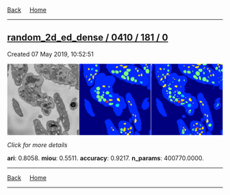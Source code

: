 
[Back](..)&nbsp;&nbsp;&nbsp;&nbsp;&nbsp;[Home](https://leapmanlab.github.io/snapshots)

---

<div class="summary"><a href="0"><h2>random_2d_ed_dense / 0410 / 181 / 0</h2></a><p>Created 07 May 2019, 10:52:51
</p><a href="0"><img src="0/media/summary.png" align="center"></a><p>
<i>Click for more details</i>
</p></div>

**ari**: 0.8058. **miou**: 0.5511. **accuracy**: 0.9217. **n_params**: 400770.0000. 

---

[Back](..)&nbsp;&nbsp;&nbsp;&nbsp;&nbsp;[Home](https://leapmanlab.github.io/snapshots)

---